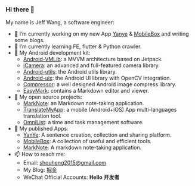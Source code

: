 ### Hi there 👋

My name is Jeff Wang, a software engineer:

- 🔭 I’m currently working on my new App [Yanye](https://play.google.com/store/apps/details?id=me.shouheng.beauty) & [MobileBox](https://play.google.com/store/apps/details?id=me.shouheng.mobilebox) and writing some blogs.
- 🌱 I’m currently learning FE, flutter & Python crawler.
- 💼 My Android development kit: 
    - [Android-VMLib](https://github.com/Shouheng88/Android-VMLib): a MVVM architecture based on Jetpack.
    - [iCamera](https://github.com/Shouheng88/iCamera): an advanced and full-featured camera library.
    - [Android-utils](https://github.com/Shouheng88/Android-utils): the Android utils library.
    - [Android-uix](https://github.com/Shouheng88/Android-uix): the Android UI library with OpenCV integration.
    - [Compressor](https://github.com/Shouheng88/Compressor): a well designed Android image compress library.
    - [EasyMark](https://github.com/Shouheng88/EasyMark): contains a Markdown editor and viewer.
- 🍩 My open source projects:
    - [MarkNote](https://github.com/Shouheng88/MarkNote): an Markdown note-taking application.
    - [TranslateMyApp](https://github.com/Shouheng88/TranslateMyApp): a mobile (Android+iOS) App multi-languages translation tool.
    - [OmniList](https://github.com/Shouheng88/OmniList): a time and task management software.
- 📱 My published Apps:
    - [YanYe](https://play.google.com/store/apps/details?id=me.shouheng.beauty): A sentence creation, collection and sharing platform.
    - [MobileBox](https://play.google.com/store/apps/details?id=me.shouheng.mobilebox): A collection of useful and efficient tools.
    - [MarkNote](https://play.google.com/store/apps/details?id=me.shouheng.notepal): A markdown note-taking application.
- 📫 How to reach me:
    - Email: shouheng2015@gmail.com
    - My Blog: [掘金](https://juejin.im/user/3685218704691469)
    - WeChat Official Accounts: **Hello 开发者**
